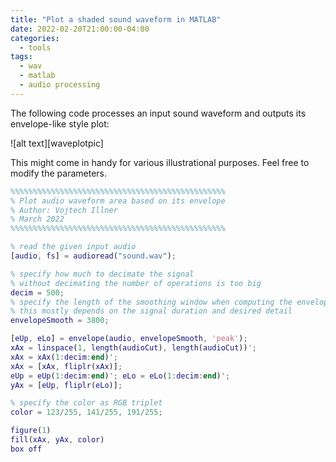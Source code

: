 ```yaml
---
title: "Plot a shaded sound waveform in MATLAB"
date: 2022-02-20T21:00:00-04:00
categories:
  - tools
tags:
  - wav
  - matlab
  - audio processing
---
```


The following code processes an input sound waveform and outputs its envelope-like style plot:

![alt text][waveplotpic]

This might come in handy for various illustrational purposes. Feel free to modify the parameters.

```matlab
%%%%%%%%%%%%%%%%%%%%%%%%%%%%%%%%%%%%%%%%%%%%%%%%
% Plot audio waveform area based on its envelope
% Author: Vojtech Illner
% March 2022
%%%%%%%%%%%%%%%%%%%%%%%%%%%%%%%%%%%%%%%%%%%%%%%%

% read the given input audio
[audio, fs] = audioread("sound.wav");

% specify how much to decimate the signal
% without decimating the number of operations is too big
decim = 500;
% specify the length of the smoothing window when computing the envelope
% this mostly depends on the signal duration and desired detail
envelopeSmooth = 3800;

[eUp, eLo] = envelope(audio, envelopeSmooth, 'peak');
xAx = linspace(1, length(audioCut), length(audioCut))';
xAx = xAx(1:decim:end)';
xAx = [xAx, fliplr(xAx)];
eUp = eUp(1:decim:end)'; eLo = eLo(1:decim:end)';
yAx = [eUp, fliplr(eLo)];

% specify the color as RGB triplet
color = 123/255, 141/255, 191/255;

figure(1)
fill(xAx, yAx, color)
box off
```

[waveformpic]: https://github.com/vojtaiii/personal_site/blob/gh-pages/assets/images/waveform/wave.png?raw=true